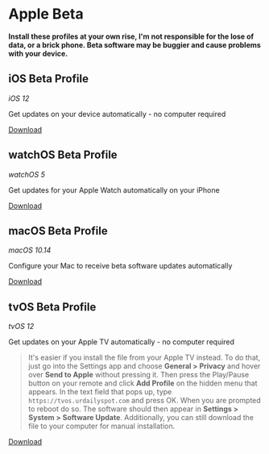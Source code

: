 # Apple Beta
**Install these profiles at your own rise, I'm not responsible for the lose of data, or a brick phone. Beta software may be buggier and cause problems with your device.**

## iOS Beta Profile
*iOS 12*

Get updates on your device automatically - no computer required

[Download](https://github.com/MrJeffFeng/apple-beta/raw/master/iOS_12_Beta_Profile.mobileconfig)

## watchOS Beta Profile
*watchOS 5*

Get updates for your Apple Watch automatically on your iPhone

[Download](https://github.com/MrJeffFeng/apple-beta/raw/master/watchOS_5_Beta_Profile.mobileconfig)

## macOS Beta Profile
*macOS 10.14*

Configure your Mac to receive beta software updates automatically

[Download](https://github.com/MrJeffFeng/apple-beta/raw/master/macOS_Mojave_Developer_Beta_Access_Utility.dmg)

## tvOS Beta Profile
*tvOS 12*

Get updates on your Apple TV automatically - no computer required
> It's easier if you install the file from your Apple TV instead. To do that, just go into the Settings app and choose **General > Privacy** and hover over **Send to Apple** without pressing it. Then press the Play/Pause button on your remote and click **Add Profile** on the hidden menu that appears. In the text field that pops up, type `https://tvos.urdailyspot.com` and press OK. When you are prompted to reboot do so. The software should then appear in **Settings > System > Software Update**. Additionally, you can still download the file to your computer for manual installation.

[Download](https://github.com/MrJeffFeng/apple-beta/raw/master/tvOS_12_Beta_Profile.mobileconfig)
